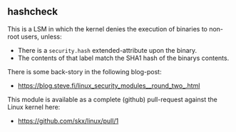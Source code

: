 hashcheck
---------

This is a LSM in which the kernel denies the execution of binaries
to non-root users, unless:

* There is a `security.hash` extended-attribute upon the binary.
* The contents of that label match the SHA1 hash of the binarys contents.

There is some back-story in the following blog-post:

* https://blog.steve.fi/linux_security_modules__round_two_.html

This module is available as a complete (github) pull-request against
the Linux kernel here:

* https://github.com/skx/linux/pull/1
